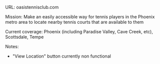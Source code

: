 URL: oasistennisclub.com

Mission: Make an easily accessible way for tennis players in the Phoenix metro area to locate nearby tennis courts that are available to them

Current coverage: Phoenix (including Paradise Valley, Cave Creek, etc), Scottsdale, Tempe

Notes:
- "View Location" button currently non functional
